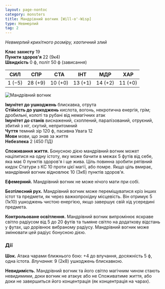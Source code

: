 ```yaml
---
layout: page-nontoc
category: monsters
title: Мандрівний вогник [Will-o'-Wisp]
type: Невмерлий
tag: 2
---
```


_Невмерлий крихітного розміру, хаотичний злий_

**Клас захисту** 19    
**Пункти здоров'я** 22 (9к4)    
**Швидкість** 0 ф, політ 50 ф (зависання)

| СИЛ    | СПР     | СТА     | ІНТ     | МДР     | ХАР     |
| ------ | ------- | ------- | ------- | ------- | ------- |
| 1 (−5) | 28 (+9) | 10 (+0) | 13 (+1) | 14 (+2) | 11 (+0) |

![Мандрівний вогник](https://www.dndbeyond.com/avatars/thumbnails/16/585/1000/1000/636376363763232290.jpeg)

**Імунітет до ушкоджень** блискавка, отрута    
**Стійкість до ушкоджень** кислота, вогонь, некротична енергія, грім; дробильні, колоті та рубані від немагічних атак    
**Імунітет до станів** виснажений, схоплений, паралізований, отруєний, збитий з ніг, скутий, непритомний    
**Чуття** темний зір 120 ф, пасивна Увага 12    
**Мови** мови, що знав за життя    
**Небезпека** 2 (450 ПД)

**Споживання життя.** Бонусною дією мандрівний вогник может націлитися на одну істоту, яку може бачити в межах 5 футів від себе, яка має 0 пунктів здоров'я і ще жива. Ціль повинна зробити рятівний кидок Статури з КС 10 проти цієї магії, або помре. Якщо ціль вмирає, мандрівний вогник відновлює 10 (3к6) пунктів здоров'я.    

**Ефемерний.** Мандрівний вогник не може нічого мати при собі.    

**Безтілесний рух.** Мандрівний вогник може переміщуватися кріз інших істот та предмети, як через важкопрохідну місцевість. Він отримує 5 (1к10) ушкоджень чистою енергією, якщо завершує свій хід усередині предмета.    

**Контрольоване освітлення.** Мандрівний вогник випромінює яскраве світло радіусом від 5 до 20 футів та тьмяне світло на додаткову відстань у футах, що дорівнює вибраному радіусу. Мандрівний вогник може змінювати цей радіус бонусною дією.

### Дії
**Шок.** Атака чарами ближнього бою: +4 до влучання, досяжність 5 ф, одна істота. _Влучання:_ 9 (2к8) ушкоджень блискавкою.    

**Невидимість.** Мандрівний вогник та його світло магічним чином стають невидимими, доки вогник не атакує або не Споживатиме життя, або доки не завершиться його концентрація (як концентрація на чарах).

